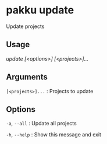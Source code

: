 # pakku update

Update projects

## Usage

<snippet id="snippet-cmd">

<var name="cmd">update</var>
<var name="params">[&lt;options&gt;] [&lt;projects&gt;]...</var>
<include from="_template_cmd.md" element-id="template-cmd"/>

</snippet>

## Arguments

<snippet id="snippet-args">

`[<projects>]...`
: Projects to update

</snippet>

## Options

<snippet id="snippet-options-all">

<snippet id="snippet-options">

`-a`, `--all`
: Update all projects

</snippet>

`-h`, `--help`
: Show this message and exit

</snippet>
